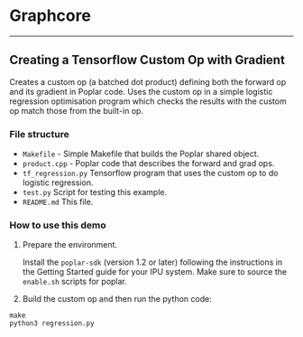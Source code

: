 # Graphcore

---
## Creating a Tensorflow Custom Op with Gradient

Creates a custom op (a batched dot product) defining both the
forward op and its gradient in Poplar code. Uses the custom op
in a simple logistic regression optimisation program which checks
the results with the custom op match those from the built-in op.

### File structure

* `Makefile` - Simple Makefile that builds the Poplar shared object.
* `product.cpp` - Poplar code that describes the forward and grad ops.
* `tf_regression.py` Tensorflow program that uses the custom op to do logistic regression.
* `test.py` Script for testing this example.
* `README.md` This file.

### How to use this demo

1) Prepare the environment.

   Install the `poplar-sdk` (version 1.2 or later) following the instructions in the Getting Started guide for your IPU system. 
   Make sure to source the `enable.sh` scripts for poplar.

2) Build the custom op and then run the python code:

```
make
python3 regression.py
```

